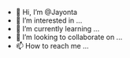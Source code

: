 - 👋 Hi, I’m @Jayonta
- 👀 I’m interested in ...
- 🌱 I’m currently learning ...
- 💞️ I’m looking to collaborate on ...
- 📫 How to reach me ...

<!---
Jayonta/Jayonta is a ✨ special ✨ repository because its `README.md` (this file) appears on your GitHub profile.
You can click the Preview link to take a look at your changes.
--->
